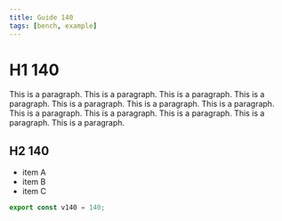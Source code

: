 ```yaml
---
title: Guide 140
tags: [bench, example]
---
```


# H1 140

This is a paragraph. This is a paragraph. This is a paragraph. This is a paragraph. This is a paragraph. This is a paragraph. This is a paragraph. This is a paragraph. This is a paragraph. This is a paragraph. This is a paragraph. This is a paragraph. 

## H2 140

- item A
- item B
- item C

```ts
export const v140 = 140;
```